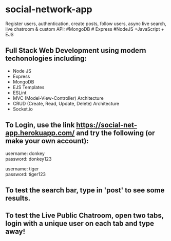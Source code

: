 # social-network-app
Register users, authentication, create posts, follow users, async live search, live chatroom &amp; custom API: #MongoDB # Express #NodeJS +JavaScript + EJS

## Full Stack Web Development using modern techonologies including:
* Node JS
* Express
* MongoDB 
* EJS Templates
* ESLint 
* MVC (Model-View-Controller) Architecture
* CRUD (Create, Read, Update, Delete) Architecture
* Socket.io


## To Login, use the link https://social-net-app.herokuapp.com/ and try the following (or make your own account):

username: donkey  
password: donkey123

username: tiger  
password: tiger123


## To test the search bar, type in 'post' to see some results.

## To test the Live Public Chatroom, open two tabs, login with a unique user on each tab and type away!
